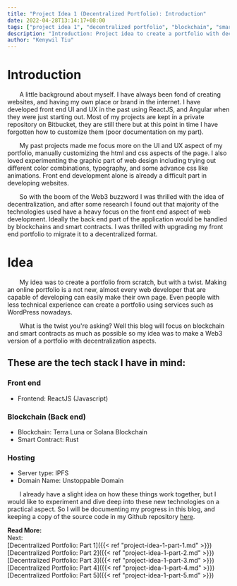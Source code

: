 ```yaml
---
title: "Project Idea 1 (Decentralized Portfolio): Introduction"
date: 2022-04-28T13:14:17+08:00
tags: ["project idea 1", "decentralized portfolio", "blockchain", "smart contract", "web3", "full stack", "reactjs", "terra luna", "rust", "ipfs", "unstoppable domain"]
description: "Introduction: Project idea to create a portfolio with decentrailized web3 technologies"
author: "Kenywil Tiu"
---
```

# Introduction
  
&nbsp;&nbsp;&nbsp;&nbsp;&nbsp;&nbsp; A little background about myself. I have always been fond of creating websites, and having my own place or brand in the internet. I have developed front end UI and UX in the past using ReactJS, and Angular when they were just starting out. Most of my projects are kept in a private repository on Bitbucket, they are still there but at this point in time I have forgotten how to customize them (poor documentation on my part).  
  
&nbsp;&nbsp;&nbsp;&nbsp;&nbsp;&nbsp; My past projects made me focus more on the UI and UX aspect of my portfolio, manually customizing the html and css aspects of the page. I also loved experimenting the graphic part of web design including trying out different color combinations, typography, and some advance css like animations. Front end development alone is already a difficult part in developing websites.  
    
&nbsp;&nbsp;&nbsp;&nbsp;&nbsp;&nbsp; So with the boom of the Web3 buzzword I was thrilled with the idea of decentralization, and after some research I found out that majority of the technologies used have a heavy focus on the front end aspect of web development. Ideally the back end part of the application would be handled by blockchains and smart contracts. I was thrilled with upgrading my front end portfolio to migrate it to a decentralized format.  
  
# Idea
  
&nbsp;&nbsp;&nbsp;&nbsp;&nbsp;&nbsp; My idea was to create a portfolio from scratch, but with a twist. Making an online portfolio is a not new, almost every web developer that are capable of developing can easily make their own page. Even people with less technical experience can create a portfolio using services such as WordPress nowadays.  

&nbsp;&nbsp;&nbsp;&nbsp;&nbsp;&nbsp; What is the twist you're asking? Well this blog will focus on blockchain and smart contracts as much as possible so my idea was to make a Web3 version of a portfolio with decentralization aspects.  
  
## These are the tech stack I have in mind:
### Front end  
- Frontend: ReactJS (Javascript)
### Blockchain (Back end)
- Blockchain: Terra Luna or Solana Blockchain
- Smart Contract: Rust
### Hosting
- Server type: IPFS 
- Domain Name: Unstoppable Domain
  
&nbsp;&nbsp;&nbsp;&nbsp;&nbsp;&nbsp; I already have a slight idea on how these things work together, but I would like to experiment and dive deep into these new technologies on a practical aspect. So I will be documenting my progress in this blog, and keeping a copy of the source code in my Github repository [here](https://github.com/tiukenywil11/decentralized-portfolio).  

**Read More:**  
Next:  
[Decentralized Portfolio: Part 1]({{< ref "project-idea-1-part-1.md" >}})  
[Decentralized Portfolio: Part 2]({{< ref "project-idea-1-part-2.md" >}})  
[Decentralized Portfolio: Part 3]({{< ref "project-idea-1-part-3.md" >}})  
[Decentralized Portfolio: Part 4]({{< ref "project-idea-1-part-4.md" >}})  
[Decentralized Portfolio: Part 5]({{< ref "project-idea-1-part-5.md" >}})  


